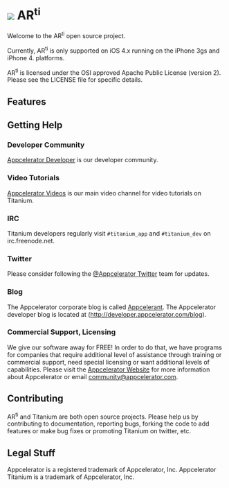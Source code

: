<img src="http://developer.appcelerator.com.s3.amazonaws.com/blog/assets/img/arti_logo.png"> AR<sup>ti</sup>  
============================

Welcome to the AR<sup>ti</sup> open source project.

Currently, AR<sup>ti</sup> is only supported on iOS 4.x running on the iPhone 3gs and iPhone 4. 
platforms.

AR<sup>ti</sup> is licensed under the OSI approved Apache Public License (version 2). Please
see the LICENSE file for specific details.

Features
--------------------



Getting Help
------------

### Developer Community 

[Appcelerator Developer](http://developer.appcelerator.com) is our developer community.  

### Video Tutorials

[Appcelerator Videos](http://www.vimeo.com/appcelerator) is our main video channel
for video tutorials on Titanium.

### IRC 

Titanium developers regularly visit `#titanium_app` and `#titanium_dev` on irc.freenode.net.

### Twitter

Please consider following the [@Appcelerator Twitter](http://www.twitter.com/appcelerator)
team for updates.

### Blog

The Appcelerator corporate blog is called [Appcelerant](http://www.appcelerant.com). 
The Appcelerator developer blog is located at (http://developer.appcelerator.com/blog).

### Commercial Support, Licensing

We give our software away for FREE!  In order to do that, we have programs for 
companies that require additional level of assistance through training or commercial support,
need special licensing or want additional levels of capabilities.  Please visit the
[Appcelerator Website](http://www.appcelerator.com) for more information about Appcelerator or
email [community@appcelerator.com](mailto:community@appcelerator.com).



Contributing
------------

AR<sup>ti</sup> and Titanium are both open source projects.  Please help us by contributing to documentation,
reporting bugs, forking the code to add features or make bug fixes or promoting 
Titanium on twitter, etc.


Legal Stuff
-----------

Appcelerator is a registered trademark of Appcelerator, Inc.  Appcelerator Titanium is 
a trademark of Appcelerator, Inc.  



